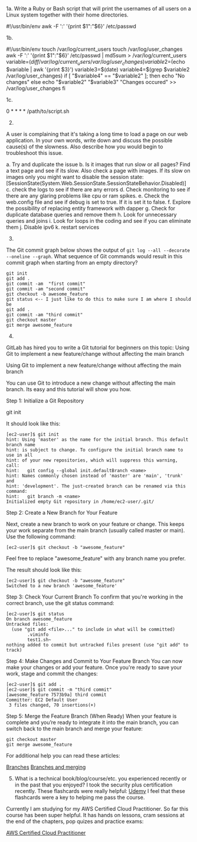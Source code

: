 1a. Write a Ruby or Bash script that will print the usernames of all users on a Linux system
   together with their home directories.

#!/usr/bin/env
awk -F ':' '{print $1":"$6}' /etc/passwd

1b.

#!/usr/bin/env
touch /var/log/current_users
touch /var/log/user_changes
awk -F ':' '{print $1":"$6}' /etc/passwd | md5sum > /var/log/current_users
variable=$(diff /var/log/current_users /var/log/user_changes)
variable2=$(echo $variable | awk '{print $3}')
variable3=$(date)
variable4=$(grep $variable2 /var/log/user_changes)
if [ "$variable4" == "$variable2" ]; then
        echo "No changes"
else
echo "$variable2" "$variable3" "Changes occured" >> /var/log/user_changes
fi

1c.

0 * * * * /path/to/script.sh

2. 
A user is complaining that it's taking a long time to load a page on our
web application. In your own words, write down and discuss the possible
cause(s) of the slowness. Also describe how you would begin to troubleshoot
this issue.

a. Try and duplicate the issue
b. Is it images that run slow or all pages? Find a text page and see if its slow. Also check a page with images.
If its slow on images only you might want to disable the session state:
[SessionState(System.Web.SessionState.SessionStateBehavior.Disabled)]
c. check the logs to see if there are any errors
d. Check monitoring to see if there are any glaring problems like cpu or ram spikes.
e. Check the web.config file and see if debug is set to true. If it is set it to false.
f. Explore the possibility of replacing entity framework with dapper
g. Check for duplicate database queries and remove them
h. Look for unnecessary queries and joins
i. Look for loops in the coding and see if you can eliminate them
j. Disable ipv6
k. restart services

3. 
The Git commit graph below shows the output of `git log --all --decorate --oneline --graph`. What sequence of Git commands would result in this commit graph when starting from an empty directory?

```console
git init
git add .
git commit -am  "first commit"
git commit -am "second commit"
git checkout -b awesome_feature
git status <-- I just like to do this to make sure I am where I should be
git add .
git commit -am "third commit"
git checkout master
git merge awesome_feature
```

4. 
GitLab has hired you to write a Git tutorial for beginners on this topic:
Using Git to implement a new feature/change without affecting the main branch

Using Git to implement a new feature/change without affecting the main branch

You can use Git to introduce a new change without affecting the main branch. Its easy and this tutorial will show you how.

Step 1: Initialize a Git Repository

git init

It should look like this:

```console
[ec2-user]$ git init
hint: Using 'master' as the name for the initial branch. This default branch name
hint: is subject to change. To configure the initial branch name to use in all
hint: of your new repositories, which will suppress this warning, call:
hint:   git config --global init.defaultBranch <name>
hint: Names commonly chosen instead of 'master' are 'main', 'trunk' and
hint: 'development'. The just-created branch can be renamed via this command:
hint:   git branch -m <name>
Initialized empty Git repository in /home/ec2-user/.git/
```
Step 2: Create a New Branch for Your Feature

Next, create a new branch to work on your feature or change. This keeps your work separate from the main branch (usually called master or main). Use the following command:

```console
[ec2-user]$ git checkout -b "awesome_feature"
```
Feel free to replace "awesome_feature" with any branch name you prefer.

The result should look like this:
```console
[ec2-user]$ git checkout -b "awesome_feature"
Switched to a new branch 'awesome_feature'
```
Step 3: Check Your Current Branch
To confirm that you're working in the correct branch, use the git status command:
```console
[ec2-user]$ git status
On branch awesome_feature
Untracked files:
  (use "git add <file>..." to include in what will be committed)
        .viminfo
        test1.sh~
nothing added to commit but untracked files present (use "git add" to track)
```
Step 4: Make Changes and Commit to Your Feature Branch
You can now make your changes or add your feature. Once you're ready to save your work, stage and commit the changes:
```console
[ec2-user]$ git add .
[ec2-user]$ git commit -m "third commit"
[awesome_feature 7573b9a] third commit
Committer: EC2 Default User
 3 files changed, 70 insertions(+)
```
Step 5: Merge the Feature Branch (When Ready)
When your feature is complete and you’re ready to integrate it into the main branch, you can switch back to the main branch and merge your feature:
```console
git checkout master
git merge awesome_feature
```

For additional help you can read these articles:

[Branches](https://git-scm.com/book/en/v2/Git-Branching-Branches-in-a-Nutshell)
[Branches and merging](https://git-scm.com/book/en/v2/Git-Branching-Basic-Branching-and-Merging)


5. What is a technical book/blog/course/etc. you experienced recently or in the past that you enjoyed?
I took the security plus certification recently. These flashcards were really helpful:
[Udemy](https://www.udemy.com/course/new-comptia-security-sy0-701-practice-tests/?srsltid=AfmBOorS66uCjcR8Dayw-gyGU1R_ufzUmLnqWd7ACXfyiCqopUeJjn5t&fbclid=IwY2xjawIYQrtleHRuA2FlbQIxMAABHYjDnOmKIg4r7h_kBXH-sQyAub7Ax0qb6nkBdoyC2J4eVuXISXVN3UyvkQ_aem_J2Lk3qsI2Kyzb46V5jJVzg&couponCode=PLOYALTY0923)
I feel that these flashcards were a key to helping me pass the course.

Currently I am studying for my AWS Certified Cloud Practitioner. So far this course has been super helpful. It has hands on lessons, cram sessions at the end of the chapters, pop quizes and practice exams:

[AWS Certified Cloud Practitioner](https://www.udemy.com/course/aws-certified-cloud-practitioner-training-course)
